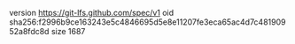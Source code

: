 version https://git-lfs.github.com/spec/v1
oid sha256:f2996b9ce163243e5c4846695d5e8e11207fe3eca65ac4d7c48190952a8fdc8d
size 1687
